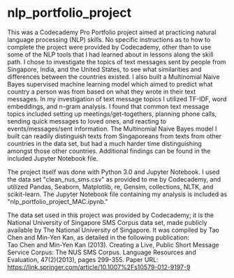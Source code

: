 # nlp_portfolio_project
This was a Codecademy Pro Portfolio project aimed at practicing natural language processing (NLP) skills. No specific instructions as to how to complete the project were provided by Codecademy, other than to use some of the NLP tools that I had learned about in lessons along the skill path. I chose to investigate the topics of text messages sent by people from Singapore, India, and the United States, to see what similarities and differences between the countries existed. I also built a Multinomial Naive Bayes supervised machine learning model which aimed to predict what country a person was from based on what they wrote in their text messages. In my investigation of text message topics I utilized TF-IDF, word embeddings, and n-gram analysis. I found that common text message topics included setting up meetings/get-togethers, planning phone calls, sending quick messages to loved ones, and reacting to events/messages/sent information. The Multinomial Naive Bayes model I built can readily distinguish texts from Singaporeans from texts from other countries in the data set, but had a much harder time distinguishing amongst those other countries. Additional findings can be found in the included Jupyter Notebook file.

The project itself was done with Python 3.0 and Jupyter Notebook. I used the data set "clean_nus_sms.csv" as provided to me by Codecademy, and utilized Pandas, Seaborn, Matplotlib, re, Gensim, collections, NLTK, and scikit-learn. The Jupyter Notebook file containing my analysis is included as "nlp_portfolio_project_MAC.ipynb."

The data set used in this project was provided by Codecademy; it is the National University of Singapore SMS Corpus data set, made publicly available by The National University of Singapore. It was compiled by Tao Chen and Min-Yen Kan, as detailed in the following publication: <br>Tao Chen and Min-Yen Kan (2013). Creating a Live, Public Short Message Service Corpus: The NUS SMS Corpus. Language Resources and Evaluation, 47(2)(2013), pages 299-355. Paper URL: https://link.springer.com/article/10.1007%2Fs10579-012-9197-9
